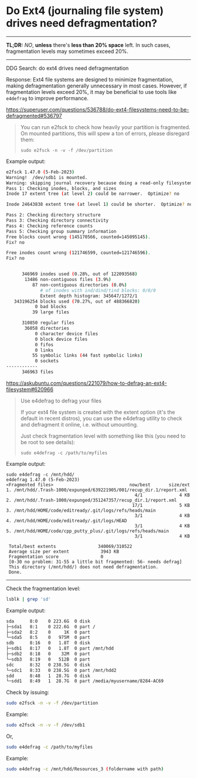# Do Ext4 (journaling file system) drives need defragmentation?

---

**TL;DR:** _NO_, **unless** there's **less than 20% space** left. In such cases, fragmentation levels may sometimes exceed 20%.

---

DDG Search: do ext4 drives need defragmentation

Response: Ext4 file systems are designed to minimize fragmentation, making defragmentation generally unnecessary in most cases. However, if fragmentation levels exceed 20%, it may be beneficial to use tools like `e4defrag` to improve performance.

https://superuser.com/questions/536788/do-ext4-filesystems-need-to-be-defragmented#536797

> You can run e2fsck to check how heavily your partition is fragmented. On mounted partitions, this will spew a ton of errors, please disregard them:
> 
> `sudo e2fsck -n -v -f /dev/partition`

Example output:

```bash
e2fsck 1.47.0 (5-Feb-2023)
Warning!  /dev/sdb1 is mounted.
Warning: skipping journal recovery because doing a read-only filesystem check.
Pass 1: Checking inodes, blocks, and sizes
Inode 17 extent tree (at level 2) could be narrower.  Optimize? no

Inode 24643838 extent tree (at level 1) could be shorter.  Optimize? no

Pass 2: Checking directory structure
Pass 3: Checking directory connectivity
Pass 4: Checking reference counts
Pass 5: Checking group summary information
Free blocks count wrong (145170566, counted=145095145).
Fix? no

Free inodes count wrong (121746599, counted=121746596).
Fix? no


      346969 inodes used (0.28%, out of 122093568)
       13486 non-contiguous files (3.9%)
          87 non-contiguous directories (0.0%)
             # of inodes with ind/dind/tind blocks: 0/0/0
             Extent depth histogram: 345647/1272/1
   343196254 blocks used (70.27%, out of 488366820)
           0 bad blocks
          39 large files

      310850 regular files
       36058 directories
           0 character device files
           0 block device files
           0 fifos
           0 links
          55 symbolic links (44 fast symbolic links)
           0 sockets
------------
      346963 files
```

https://askubuntu.com/questions/221079/how-to-defrag-an-ext4-filesystem#620966

> Use e4defrag to defrag your files
> 
> If your ext4 file system is created with the extent option (it's the default in recent distros), you can use the e4defrag utility to check and defragment it online, i.e. without umounting.
> 
> Just check fragmentation level with something like this (you need to be root to see details):
> 
> `sudo e4defrag -c /path/to/myfiles`

Example output:

```
sudo e4defrag -c /mnt/hdd/
e4defrag 1.47.0 (5-Feb-2023)
<Fragmented files>                             now/best       size/ext
1. /mnt/hdd/.Trash-1000/expunged/639221905/001/recup_dir.1/report.xml
                                                 4/1              4 KB
2. /mnt/hdd/.Trash-1000/expunged/351247357/recup_dir.1/report.xml
                                                17/1              5 KB
3. /mnt/hdd/HOME/code/editready/.git/logs/refs/heads/main
                                                 3/1              4 KB
4. /mnt/hdd/HOME/code/editready/.git/logs/HEAD
                                                 3/1              4 KB
5. /mnt/hdd/HOME/code/cpp_putty_plus/.git/logs/refs/heads/main
                                                 3/1              4 KB

 Total/best extents                340069/310522
 Average size per extent            3943 KB
 Fragmentation score                0
 [0-30 no problem: 31-55 a little bit fragmented: 56- needs defrag]
 This directory (/mnt/hdd/) does not need defragmentation.
 Done.
```

---

Check the fragmentation level:

```bash
lsblk | grep 'sd'
```

Example output:

```bash
sda      8:0    0 223.6G  0 disk 
├─sda1   8:1    0 222.6G  0 part /
├─sda2   8:2    0     1K  0 part 
└─sda5   8:5    0   975M  0 part 
sdb      8:16   0   1.8T  0 disk 
├─sdb1   8:17   0   1.8T  0 part /mnt/hdd
├─sdb2   8:18   0    32M  0 part 
└─sdb3   8:19   0   512B  0 part 
sdc      8:32   0 238.5G  0 disk 
└─sdc1   8:33   0 238.5G  0 part /mnt/hdd2
sdd      8:48   1  28.7G  0 disk 
└─sdd1   8:49   1  28.7G  0 part /media/myusername/8284-AC69
```

Check by issuing:

```bash
sudo e2fsck -n -v -f /dev/partition
```

Example:

```bash
sudo e2fsck -n -v -f /dev/sdb1
```

Or,

```bash
sudo e4defrag -c /path/to/myfiles
```

Example:

```bash
sudo e4defrag -c /mnt/hdd/Resources_3 (foldername with path)
```
